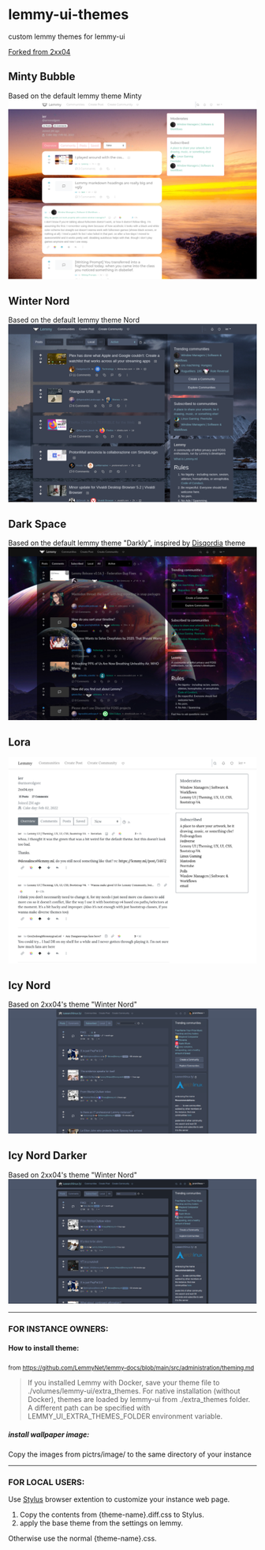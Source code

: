 # lemmy-ui-themes
custom lemmy themes for lemmy-ui

[Forked from 2xx04](https://github.com/2xx04/lemmy-ui-themes/)


## Minty Bubble
Based on the default lemmy theme Minty
![](https://github.com/2xx04/lemmy-ui-themes/raw/main/screenshots/mintybubble.png)
## Winter Nord
Based on the default lemmy theme Nord
![](https://github.com/2xx04/lemmy-ui-themes/raw/main/screenshots/winternord.png)
## Dark Space
Based on the default lemmy theme "Darkly", inspired by [Disqordia](https://disqordia.space) theme
![](https://github.com/2xx04/lemmy-ui-themes/raw/main/screenshots/darkspace.png)

## Lora
![](https://github.com/2xx04/lemmy-ui-themes/raw/main/screenshots/lora-distractionless.png)

## Icy Nord
Based on 2xx04's theme "Winter Nord"
![](https://github.com/promitheas17j/lemmy-ui-themes/raw/main/screenshots/icy-nord.png)

## Icy Nord Darker
Based on 2xx04's theme "Winter Nord"
![](https://github.com/promitheas17j/lemmy-ui-themes/raw/main/screenshots/icy-nord-darker.png)

---

### FOR INSTANCE OWNERS:

#### How to install theme:
<sub>from https://github.com/LemmyNet/lemmy-docs/blob/main/src/administration/theming.md</sub>

> If you installed Lemmy with Docker, save your theme file to ./volumes/lemmy-ui/extra_themes. For native installation (without Docker), themes are loaded by lemmy-ui from ./extra_themes folder. A different path can be specified with LEMMY_UI_EXTRA_THEMES_FOLDER environment variable.

##### install wallpaper image:

Copy the images from pictrs/image/ to the same directory of your instance

---

### FOR LOCAL USERS:

Use [Stylus](https://add0n.com/stylus.html) browser extention to customize your instance web page.

1. Copy the contents from {theme-name}.diff.css to Stylus.
2. apply the base theme from the settings on lemmy.

Otherwise use the normal {theme-name}.css.
